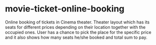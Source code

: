# movie-ticket-online-booking
Online booking of tickets in Cinema theater. Theater layout which has its seats for different prices depending on their location together with the occupied ones. User has a chance to pick the place for the specific price and it also shows how many seats he/she booked and total sum to pay.
